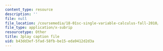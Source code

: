 ```yaml
---
content_type: resource
description: ''
file: null
file_location: /coursemedia/18-01sc-single-variable-calculus-fall-2010/b43dd3ef5fad58fbbe15eda9412d2d3a_-MI0b4h3rS0.vtt
file_type: application/x-subrip
resourcetype: Other
title: 3play caption file
uid: b43dd3ef-5fad-58fb-be15-eda9412d2d3a
---
```

